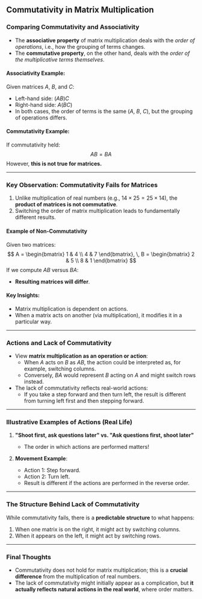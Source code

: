 ## Commutativity in Matrix Multiplication

### Comparing Commutativity and Associativity
- The **associative property** of matrix multiplication deals with the *order of operations*, i.e., how the grouping of terms changes.
- The **commutative property**, on the other hand, deals with the *order of the multiplicative terms themselves*.

#### Associativity Example:
Given matrices $A$, $B$, and $C$:
- Left-hand side: $(AB)C$
- Right-hand side: $A(BC)$
- In both cases, the order of terms is the same ($A$, $B$, $C$), but the grouping of operations differs.

#### Commutativity Example:
If commutativity held:
$$
AB = BA
$$
However, **this is not true for matrices.**

---

### Key Observation: Commutativity Fails for Matrices
1. Unlike multiplication of real numbers (e.g., $14 \times 25 = 25 \times 14$), the **product of matrices is not commutative**.
2. Switching the order of matrix multiplication leads to fundamentally different results.

#### Example of Non-Commutativity
Given two matrices:
$$
A = \begin{bmatrix} 1 & 4 \\ 4 & 7 \end{bmatrix}, \, B = \begin{bmatrix} 2 & 5 \\ 8 & 1 \end{bmatrix}
$$
If we compute $AB$ versus $BA$:
- **Resulting matrices will differ**.

#### Key Insights:
- Matrix multiplication is dependent on actions. 
- When a matrix acts on another (via multiplication), it modifies it in a particular way.

---

### Actions and Lack of Commutativity
- View **matrix multiplication as an operation or action**:
  - When $A$ acts on $B$ as $AB$, the action could be interpreted as, for example, switching columns.
  - Conversely, $BA$ would represent $B$ acting on $A$ and might switch rows instead.
- The lack of commutativity reflects real-world actions:
  - If you take a step forward and then turn left, the result is different from turning left first and then stepping forward.

---

### Illustrative Examples of Actions (Real Life)
1. **"Shoot first, ask questions later" vs. "Ask questions first, shoot later"**
   - The order in which actions are performed matters!

2. **Movement Example**:
   - Action 1: Step forward.
   - Action 2: Turn left.
   - Result is different if the actions are performed in the reverse order.

---

### The Structure Behind Lack of Commutativity
While commutativity fails, there is a **predictable structure** to what happens:
1. When one matrix is on the right, it might act by switching columns.
2. When it appears on the left, it might act by switching rows.

---

### Final Thoughts
- Commutativity does not hold for matrix multiplication; this is a **crucial difference** from the multiplication of real numbers.
- The lack of commutativity might initially appear as a complication, but **it actually reflects natural actions in the real world**, where order matters.
